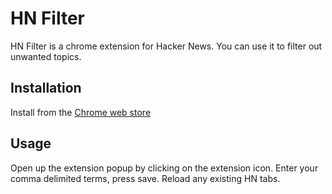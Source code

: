 # HN Filter

HN Filter is a chrome extension for Hacker News. You can use it to filter out unwanted topics.

## Installation

Install from the [Chrome web store](https://chrome.google.com/webstore/detail/fnfphiopdldjdpagkcbegaionbkmlncn)

## Usage

Open up the extension popup by clicking on the extension icon. Enter your comma delimited terms, press save. Reload any existing HN tabs.

